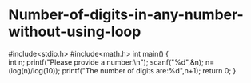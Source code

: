 # Number-of-digits-in-any-number-without-using-loop
#include<stdio.h>
#include<math.h>
int main()
{   
    int n;
    printf("Please provide a number:\n");
    scanf("%d",&n);
    n=(log(n)/log(10));
    printf("The number of digits are:%d",n+1);
    return 0;
}
